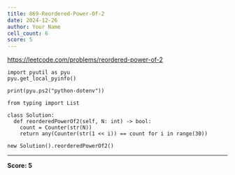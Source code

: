```yaml
---
title: 869-Reordered-Power-Of-2
date: 2024-12-26
author: Your Name
cell_count: 6
score: 5
---
```


https://leetcode.com/problems/reordered-power-of-2


```
import pyutil as pyu
pyu.get_local_pyinfo()
```


```
print(pyu.ps2("python-dotenv"))
```


```
from typing import List
```


```
class Solution:
  def reorderedPowerOf2(self, N: int) -> bool:
    count = Counter(str(N))
    return any(Counter(str(1 << i)) == count for i in range(30))
```


```
new Solution().reorderedPowerOf2()
```


---
**Score: 5**